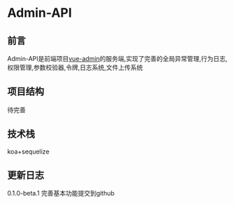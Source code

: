 # Admin-API

## 前言

Admin-API是前端项目[vue-admin](https://github.com/sunshineroper/vue-admin)的服务端,实现了完善的全局异常管理,行为日志,权限管理,参数校验器,令牌,日志系统,文件上传系统

## 项目结构
待完善

## 技术栈

koa+sequelize

## 更新日志

0.1.0-beta.1  完善基本功能提交到github
